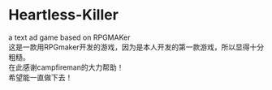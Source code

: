 # Heartless-Killer
a text ad game based on RPGMAKer  
这是一款用RPGmaker开发的游戏，因为是本人开发的第一款游戏，所以显得十分粗糙。  
在此感谢campfireman的大力帮助！  
希望能一直做下去！  
